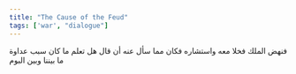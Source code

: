 ```yaml
---
title: "The Cause of the Feud"
tags: ['war', "dialogue"]
---
```


 فنهض الملك فخلا معه واستشاره فكان مما سأل عنه أن قال هل تعلم ما كان سبب عداوة ما بيننا وبين البوم
